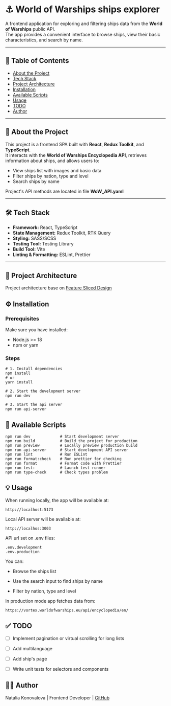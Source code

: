 # ⚓ World of Warships ships explorer

A frontend application for exploring and filtering ships data from the **World of Warships** public API.  
The app provides a convenient interface to browse ships, view their basic characteristics, and search by name.

---

## 🧭 Table of Contents

- [About the Project](#-about-the-project)
- [Tech Stack](#-tech-stack)
- [Project Architecture](#-project-architecture)
- [Installation](#-installation)
- [Available Scripts](#-available-scripts)
- [Usage](#-usage)
- [TODO](#-todo)
- [Author](#-author)

---

## 📖 About the Project

This project is a frontend SPA built with **React**, **Redux Toolkit**, and **TypeScript**.  
It interacts with the **World of Warships Encyclopedia API**, retrieves information about ships, and allows users to:

- View ships list with images and basic data
- Filter ships by nation, type and level
- Search ships by name

Project's API methods are located in file **WoW_API.yaml**

---

## 🛠️ Tech Stack

- **Framework:** React, TypeScript
- **State Management:** Redux Toolkit, RTK Query
- **Styling:** SASS/SCSS
- **Testing Tool:** Testing Library
- **Build Tool:** Vite
- **Linting & Formatting:** ESLint, Prettier

---

## 📁 Project Architecture

Project architecture base on [Feature Sliced Design](https://feature-sliced.design/)

## ⚙️ Installation

### Prerequisites
Make sure you have installed:
- Node.js >= 18
- npm or yarn

### Steps

```
# 1. Install dependencies
npm install
# or
yarn install

# 2. Start the development server
npm run dev

# 3. Start the api server
npm run api-server

```

## 🧪 Available Scripts
```
npm run dev             # Start development server
npm run build           # Build the project for production
npm run preview         # Locally preview production build
npm run api-server      # Start development API server
npm run lint            # Run ESLint
npm run format:check    # Run prettier for checking
npm run format          # Format code with Prettier
npm run test:           # Launch test runner
npm run type-check      # Check types problem
```

## 💡 Usage
When running locally, the app will be available at:
```
http://localhost:5173
```

Local API server will be available at:
```
http://localhos:3003
```

API url set on .env files:
```
.env.development
.env.production
```

You can:

- Browse the ships list

- Use the search input to find ships by name

- Filter by nation, type and level

In production mode app fetches data from:
```
https://vortex.worldofwarships.eu/api/encyclopedia/en/
```

## ✅ TODO

- [ ] Implement pagination or virtual scrolling for long lists

- [ ] Add multilanguage

- [ ] Add ship's page

- [ ] Write unit tests for selectors and components

## 👩‍💻 Author

Natalia Konovalova | Frontend Developer |
[GitHub](https://github.com/nkonovalova)